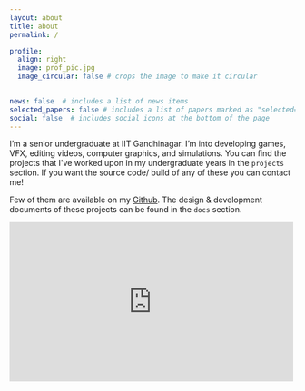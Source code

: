 ```yaml
---
layout: about
title: about
permalink: /

profile:
  align: right
  image: prof_pic.jpg
  image_circular: false # crops the image to make it circular
  

news: false  # includes a list of news items
selected_papers: false # includes a list of papers marked as "selected={true}"
social: false  # includes social icons at the bottom of the page
---
```


I’m a senior undergraduate at IIT Gandhinagar. I’m into developing games, VFX, editing videos, computer graphics, and simulations. You can find the projects that I've worked upon in my undergraduate years in the `projects` section. If you want the source code/ build of any of these you can contact me!

Few of them are available  on my [Github](https://github.com/aniketrajnish). The design & development documents of these projects can be found in the `docs` section.

<iframe width="500" height="281" src="https://www.youtube.com/embed/dQw4w9WgXcQ" title="RICKROLLED" frameborder="0" allow="accelerometer; autoplay; clipboard-write; encrypted-media; gyroscope; picture-in-picture" allowfullscreen></iframe>
